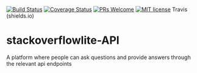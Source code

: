 [![Build Status](https://travis-ci.org/dennisdnyce/stackoverflowlite.svg?branch=develop)](https://travis-ci.org/dennisdnyce/stackoverflowlite)
[![Coverage Status](https://coveralls.io/repos/github/dennisdnyce/stackoverflowlite/badge.svg?branch=develop)](https://coveralls.io/github/dennisdnyce/stackoverflowlite?branch=develop)
[![PRs Welcome](https://img.shields.io/badge/PRs-welcome-brightgreen.svg?style=flat-square)](http://makeapullrequest.com) 
[![MIT license](http://img.shields.io/badge/license-MIT-brightgreen.svg)](http://opensource.org/licenses/MIT)
Travis (shields.io)

# stackoverflowlite-API
A platform where people can ask questions and provide answers through the relevant api endpoints
